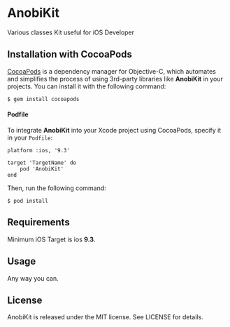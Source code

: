# AnobiKit
Various classes Kit useful for iOS Developer

## Installation with CocoaPods
[CocoaPods](http://cocoapods.org/) is a dependency manager for Objective-C, which automates and simplifies the process of using 3rd-party libraries like **AnobiKit** in your projects. You can install it with the following command:
```
$ gem install cocoapods
```
#### Podfile
To integrate **AnobiKit** into your Xcode project using CocoaPods, specify it in your `Podfile`:

```
platform :ios, '9.3'

target 'TargetName' do
	pod 'AnobiKit'
end
```
Then, run the following command:
```
$ pod install
```
## Requirements
Minimum iOS Target is ios **9.3**.

## Usage
Any way you can.

## License
AnobiKit is released under the MIT license. See LICENSE for details.

